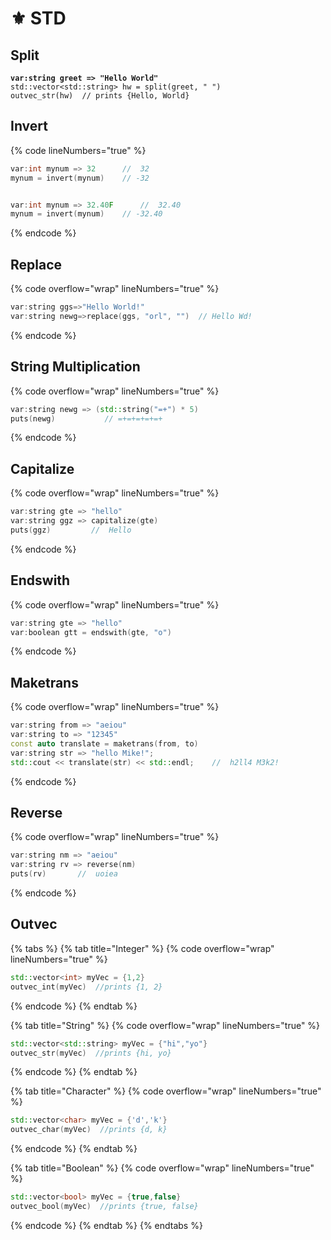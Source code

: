 # ⚜ STD

## Split

<pre class="language-cpp" data-overflow="wrap" data-line-numbers><code class="lang-cpp"><strong>var:string greet => "Hello World"
</strong>std::vector&#x3C;std::string> hw = split(greet, " ")
outvec_str(hw)  // prints {Hello, World}</code></pre>

## Invert

{% code lineNumbers="true" %}
```cpp
var:int mynum => 32      //  32
mynum = invert(mynum)    // -32


var:int mynum => 32.40F      //  32.40
mynum = invert(mynum)    // -32.40
```
{% endcode %}

## Replace

{% code overflow="wrap" lineNumbers="true" %}
```cpp
var:string ggs=>"Hello World!"
var:string newg=>replace(ggs, "orl", "")  // Hello Wd!
```
{% endcode %}

## String Multiplication

{% code overflow="wrap" lineNumbers="true" %}
```cpp
var:string newg => (std::string("=+") * 5)
puts(newg)           // =+=+=+=+=+
```
{% endcode %}

## Capitalize

{% code overflow="wrap" lineNumbers="true" %}
```cpp
var:string gte => "hello"
var:string ggz => capitalize(gte)
puts(ggz)         //  Hello
```
{% endcode %}

## Endswith

{% code overflow="wrap" lineNumbers="true" %}
```cpp
var:string gte => "hello"
var:boolean gtt = endswith(gte, "o")
```
{% endcode %}

## Maketrans

{% code overflow="wrap" lineNumbers="true" %}
```cpp
var:string from => "aeiou"
var:string to => "12345"
const auto translate = maketrans(from, to)
var:string str => "hello Mike!";
std::cout << translate(str) << std::endl;    //  h2ll4 M3k2!
```
{% endcode %}

## Reverse

{% code overflow="wrap" lineNumbers="true" %}
```cpp
var:string nm => "aeiou"
var:string rv => reverse(nm)
puts(rv)       //  uoiea
```
{% endcode %}

## Outvec

{% tabs %}
{% tab title="Integer" %}
{% code overflow="wrap" lineNumbers="true" %}
```cpp
std::vector<int> myVec = {1,2}
outvec_int(myVec)  //prints {1, 2}
```
{% endcode %}
{% endtab %}

{% tab title="String" %}
{% code overflow="wrap" lineNumbers="true" %}
```cpp
std::vector<std::string> myVec = {"hi","yo"}
outvec_str(myVec)  //prints {hi, yo}
```
{% endcode %}
{% endtab %}

{% tab title="Character" %}
{% code overflow="wrap" lineNumbers="true" %}
```cpp
std::vector<char> myVec = {'d','k'}
outvec_char(myVec)  //prints {d, k}
```
{% endcode %}
{% endtab %}

{% tab title="Boolean" %}
{% code overflow="wrap" lineNumbers="true" %}
```cpp
std::vector<bool> myVec = {true,false}
outvec_bool(myVec)  //prints {true, false}
```
{% endcode %}
{% endtab %}
{% endtabs %}

